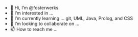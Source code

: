 - 👋 Hi, I’m @fosterwerks
- 👀 I’m interested in ... 
- 🌱 I’m currently learning ... git, UML, Java, Prolog, and CSS
- 💞️ I’m looking to collaborate on ... 
- 📫 How to reach me ...

<!---
fosterwerks/fosterwerks is a ✨ special ✨ repository because its `README.md` (this file) appears on your GitHub profile.
You can click the Preview link to take a look at your changes.
--->

